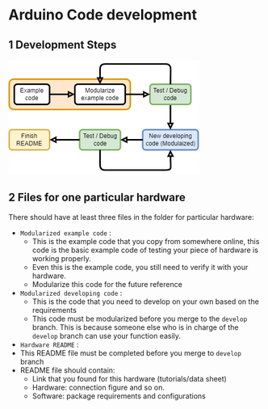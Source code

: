 # Arduino Code development

## 1 Development Steps

![](flowchart.png)

## 2 Files for one particular hardware

There should have at least three files in the folder for particular hardware: 

- `Modularized example code` : 
  - This is the example code that you copy from somewhere online, this code is the basic example code of testing your piece of hardware is working properly. 
  - Even this is the example code, you still need to verify it with your hardware. 
  - Modularize this code for the future reference
- `Modularized developing code` :
  - This is the code that you need to develop on your own based on the requirements
  - This code must be modularized before you merge to the `develop` branch. This is because someone else who is in charge of the `develop` branch can use your function easily. 
-  `Hardware README` :
  - This README file must be completed before you merge to `develop` branch
  - README file should contain: 
    - Link that you found for this hardware (tutorials/data sheet)
    - Hardware: connection figure and so on.
    - Software: package requirements and configurations

